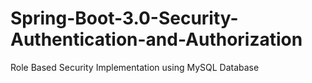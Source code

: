 # Spring-Boot-3.0-Security-Authentication-and-Authorization
Role Based Security Implementation using MySQL Database
